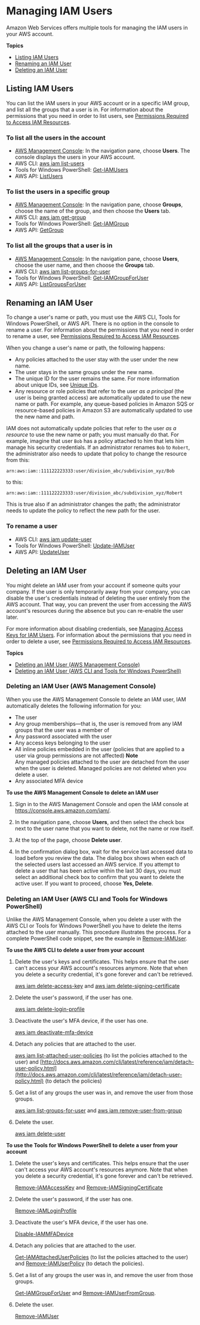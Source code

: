 # Managing IAM Users<a name="id_users_manage"></a>

Amazon Web Services offers multiple tools for managing the IAM users in your AWS account\.

**Topics**
+ [Listing IAM Users](#id_users_manage_list)
+ [Renaming an IAM User](#id_users_renaming)
+ [Deleting an IAM User](#id_users_deleting)

## Listing IAM Users<a name="id_users_manage_list"></a>

You can list the IAM users in your AWS account or in a specific IAM group, and list all the groups that a user is in\. For information about the permissions that you need in order to list users, see [Permissions Required to Access IAM Resources](access_permissions-required.md)\. 

### To list all the users in the account<a name="w3ab1c19c19c24b7b4"></a>
+ [AWS Management Console](https://console.aws.amazon.com/iam/): In the navigation pane, choose **Users**\. The console displays the users in your AWS account\. 
+ AWS CLI: [aws iam list\-users](http://docs.aws.amazon.com/cli/latest/reference/iam/list-users.html)
+ Tools for Windows PowerShell: [Get\-IAMUsers](http://docs.aws.amazon.com/powershell/latest/reference/Index.html?page=Get-IAMUsers.html&tocid=Get-IAMUsers)
+ AWS API: [ListUsers](http://docs.aws.amazon.com/IAM/latest/APIReference/API_ListUsers.html) 

### To list the users in a specific group<a name="w3ab1c19c19c24b7b6"></a>
+ [AWS Management Console](https://console.aws.amazon.com/iam/): In the navigation pane, choose **Groups**, choose the name of the group, and then choose the **Users** tab\. 
+ AWS CLI: [aws iam get\-group](http://docs.aws.amazon.com/cli/latest/reference/iam/get-group.html)
+ Tools for Windows PowerShell: [Get\-IAMGroup](http://docs.aws.amazon.com/powershell/latest/reference/Index.html?page=Get-IAMGroup.html&tocid=Get-IAMGroup)
+ AWS API: [GetGroup](http://docs.aws.amazon.com/IAM/latest/APIReference/API_GetGroup.html)

### To list all the groups that a user is in<a name="w3ab1c19c19c24b7b8"></a>
+ [AWS Management Console](https://console.aws.amazon.com/iam/): In the navigation pane, choose **Users**, choose the user name, and then choose the **Groups** tab\. 
+ AWS CLI: [aws iam list\-groups\-for\-user](http://docs.aws.amazon.com/cli/latest/reference/iam/list-groups-for-user.html)
+ Tools for Windows PowerShell: [Get\-IAMGroupForUser](http://docs.aws.amazon.com/powershell/latest/reference/Index.html?page=Get-IAMGroupForUser.html&tocid=Get-IAMGroupForUser)
+ AWS API: [ListGroupsForUser](http://docs.aws.amazon.com/IAM/latest/APIReference/API_ListGroupsForUser.html)

## Renaming an IAM User<a name="id_users_renaming"></a>

To change a user's name or path, you must use the AWS CLI, Tools for Windows PowerShell, or AWS API\. There is no option in the console to rename a user\. For information about the permissions that you need in order to rename a user, see [Permissions Required to Access IAM Resources](access_permissions-required.md)\. 

When you change a user's name or path, the following happens: 
+ Any policies attached to the user stay with the user under the new name\.
+ The user stays in the same groups under the new name\.
+ The unique ID for the user remains the same\. For more information about unique IDs, see [Unique IDs](reference_identifiers.md#identifiers-unique-ids)\.
+ Any resource or role policies that refer to the user *as a principal* \(the user is being granted access\) are automatically updated to use the new name or path\. For example, any queue\-based policies in Amazon SQS or resource\-based policies in Amazon S3 are automatically updated to use the new name and path\. 

IAM does not automatically update policies that refer to the user *as a resource* to use the new name or path; you must manually do that\. For example, imagine that user `Bob` has a policy attached to him that lets him manage his security credentials\. If an administrator renames `Bob` to `Robert`, the administrator also needs to update that policy to change the resource from this:

```
arn:aws:iam::111122223333:user/division_abc/subdivision_xyz/Bob
```

to this:

```
arn:aws:iam::111122223333:user/division_abc/subdivision_xyz/Robert
```

This is true also if an administrator changes the path; the administrator needs to update the policy to reflect the new path for the user\. 

### To rename a user<a name="w3ab1c19c19c24b9c18"></a>
+ AWS CLI: [aws iam update\-user](http://docs.aws.amazon.com/cli/latest/reference/iam/update-user.html)
+ Tools for Windows PowerShell: [Update\-IAMUser](http://docs.aws.amazon.com/powershell/latest/reference/Index.html?page=Update-IAMUser.html&tocid=Update-IAMUser)
+ AWS API: [UpdateUser](http://docs.aws.amazon.com/IAM/latest/APIReference/API_UpdateUser.html) 

## Deleting an IAM User<a name="id_users_deleting"></a>

You might delete an IAM user from your account if someone quits your company\. If the user is only temporarily away from your company, you can disable the user's credentials instead of deleting the user entirely from the AWS account\. That way, you can prevent the user from accessing the AWS account's resources during the absence but you can re\-enable the user later\.

For more information about disabling credentials, see [Managing Access Keys for IAM Users](id_credentials_access-keys.md)\. For information about the permissions that you need in order to delete a user, see [Permissions Required to Access IAM Resources](access_permissions-required.md)\. 

**Topics**
+ [Deleting an IAM User \(AWS Management Console\)](#id_users_deleting_console)
+ [Deleting an IAM User \(AWS CLI and Tools for Windows PowerShell\)](#id_users_deleting_cli)

### Deleting an IAM User \(AWS Management Console\)<a name="id_users_deleting_console"></a>

When you use the AWS Management Console to delete an IAM user, IAM automatically deletes the following information for you: 
+ The user
+ Any group memberships—that is, the user is removed from any IAM groups that the user was a member of 
+ Any password associated with the user
+ Any access keys belonging to the user
+ All inline policies embedded in the user \(policies that are applied to a user via group permissions are not affected\) 
**Note**  
Any managed policies attached to the user are detached from the user when the user is deleted\. Managed policies are not deleted when you delete a user\. 
+ Any associated MFA device

**To use the AWS Management Console to delete an IAM user**

1. Sign in to the AWS Management Console and open the IAM console at [https://console\.aws\.amazon\.com/iam/](https://console.aws.amazon.com/iam/)\.

1. In the navigation pane, choose **Users**, and then select the check box next to the user name that you want to delete, not the name or row itself\. 

1. At the top of the page, choose **Delete user**\. 

1. In the confirmation dialog box, wait for the service last accessed data to load before you review the data\. The dialog box shows when each of the selected users last accessed an AWS service\. If you attempt to delete a user that has been active within the last 30 days, you must select an additional check box to confirm that you want to delete the active user\. If you want to proceed, choose **Yes, Delete**\. 

### Deleting an IAM User \(AWS CLI and Tools for Windows PowerShell\)<a name="id_users_deleting_cli"></a>

Unlike the AWS Management Console, when you delete a user with the AWS CLI or Tools for Windows PowerShell you have to delete the items attached to the user manually\. This procedure illustrates the process\. For a complete PowerShell code snippet, see the example in [Remove\-IAMUser](http://docs.aws.amazon.com/powershell/latest/reference/Index.html?page=Remove-IAMAccessKey.html&tocid=Remove-IAMAccessKey)\.

**To use the AWS CLI to delete a user from your account**

1. Delete the user's keys and certificates\. This helps ensure that the user can't access your AWS account's resources anymore\. Note that when you delete a security credential, it's gone forever and can't be retrieved\. 

   [aws iam delete\-access\-key](http://docs.aws.amazon.com/cli/latest/reference/iam/delete-access-key.html) and [aws iam delete\-signing\-certificate](http://docs.aws.amazon.com/cli/latest/reference/iam/delete-signing-certificate.html) 

1. Delete the user's password, if the user has one\.

   [aws iam delete\-login\-profile](http://docs.aws.amazon.com/cli/latest/reference/iam/delete-login-profile.html)

1. Deactivate the user's MFA device, if the user has one\.

   [aws iam deactivate\-mfa\-device](http://docs.aws.amazon.com/cli/latest/reference/iam/deactivate-mfa-device.html) 

1. Detach any policies that are attached to the user\. 

   [aws iam list\-attached\-user\-policies](http://docs.aws.amazon.com/cli/latest/reference/iam/list-attached-user-policies.html) \(to list the policies attached to the user\) and [http://docs.aws.amazon.com/cli/latest/reference/iam/detach-user-policy.html](http://docs.aws.amazon.com/cli/latest/reference/iam/detach-user-policy.html) \(to detach the policies\) 

1. Get a list of any groups the user was in, and remove the user from those groups\. 

   [aws iam list\-groups\-for\-user](http://docs.aws.amazon.com/cli/latest/reference/iam/list-groups-for-user.html) and [aws iam remove\-user\-from\-group](http://docs.aws.amazon.com/cli/latest/reference/iam/remove-user-from-group.html) 

1. Delete the user\.

   [aws iam delete\-user](http://docs.aws.amazon.com/cli/latest/reference/iam/delete-user.html) 

**To use the Tools for Windows PowerShell to delete a user from your account**

1. Delete the user's keys and certificates\. This helps ensure that the user can't access your AWS account's resources anymore\. Note that when you delete a security credential, it's gone forever and can't be retrieved\.

   [Remove\-IAMAccessKey](http://docs.aws.amazon.com/powershell/latest/reference/Index.html?page=Remove-IAMAccessKey.html&tocid=Remove-IAMAccessKey) and [Remove\-IAMSigningCertificate](http://docs.aws.amazon.com/powershell/latest/reference/Index.html?page=Remove-IAMSigningCertificate.html&tocid=Remove-IAMSigningCertificate)

1. Delete the user's password, if the user has one\.

   [Remove\-IAMLoginProfile](http://docs.aws.amazon.com/powershell/latest/reference/Index.html?page=Remove-IAMLoginProfile.html&tocid=Remove-IAMLoginProfile)

1. Deactivate the user's MFA device, if the user has one\.

   [Disable\-IAMMFADevice](http://docs.aws.amazon.com/powershell/latest/reference/Index.html?page=Disable-IAMMFADevice.html&tocid=Disable-IAMMFADevice)

1. Detach any policies that are attached to the user\. 

   [Get\-IAMAttachedUserPolicies](http://docs.aws.amazon.com/powershell/latest/reference/Index.html?page=Get-IAMAttachedUserPolicies.html&tocid=Get-IAMAttachedUserPolicies) \(to list the policies attached to the user\) and [Remove\-IAMUserPolicy](http://docs.aws.amazon.com/powershell/latest/reference/Index.html?page=Remove-IAMUserPolicy.html&tocid=Remove-IAMUserPolicy) \(to detach the policies\)\.

1. Get a list of any groups the user was in, and remove the user from those groups\. 

   [Get\-IAMGroupForUser](http://docs.aws.amazon.com/powershell/latest/reference/Index.html?page=Remove-IAMGroupForUser.html&tocid=Remove-IAMGroupForUser) and [Remove\-IAMUserFromGroup](http://docs.aws.amazon.com/powershell/latest/reference/Index.html?page=Remove-IAMUserFromGroup.html&tocid=Remove-IAMUserFromGroup)\.

1. Delete the user\.

   [Remove\-IAMUser](http://docs.aws.amazon.com/powershell/latest/reference/Index.html?page=Remove-IAMUser.html&tocid=Remove-IAMUser)